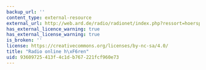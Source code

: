```yaml
---
backup_url: ''
content_type: external-resource
external_url: http://web.ard.de/radio/radionet/index.php?ressort=hoerspiel
has_external_licence_warning: true
has_external_license_warning: true
is_broken: ''
license: https://creativecommons.org/licenses/by-nc-sa/4.0/
title: "Radio online h\xF6ren"
uid: 93609725-413f-4c1d-b767-221fcf960e73
---
```

